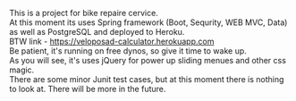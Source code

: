 This is a project for bike repaire cervice.   
At this moment its uses Spring framework (Boot, Sequrity, WEB MVC, Data) as well as PostgreSQL and deployed to Heroku.   
BTW link - https://veloposad-calculator.herokuapp.com  
Be patient, it's running on free dynos, so give it time to wake up.   
As you will see, it's uses jQuery for power up sliding menues and other css magic.   
There are some minor Junit test cases, but at this moment there is nothing to look at. There will be more in the future.   
  
